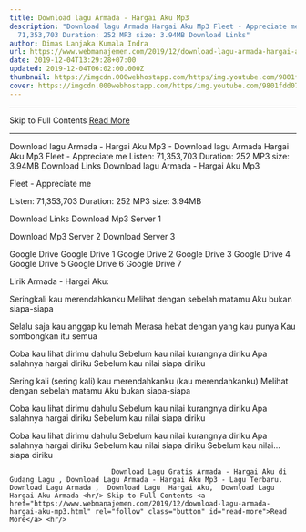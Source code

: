```yaml
---
title: Download lagu Armada - Hargai Aku Mp3
description: "Download lagu Armada Hargai Aku Mp3 Fleet - Appreciate me Listen:
  71,353,703 Duration: 252 MP3 size: 3.94MB Download Links"
author: Dimas Lanjaka Kumala Indra
url: https://www.webmanajemen.com/2019/12/download-lagu-armada-hargai-aku-mp3.html
date: 2019-12-04T13:29:28+07:00
updated: 2019-12-04T06:02:00.000Z
thumbnail: https://imgcdn.000webhostapp.com/https/img.youtube.com/9801fdd072de1759bd1b1f92a10b3095.jpeg
cover: https://imgcdn.000webhostapp.com/https/img.youtube.com/9801fdd072de1759bd1b1f92a10b3095.jpeg
---
```


<hr/> Skip to Full Contents <a href="https://www.webmanajemen.com/2019/12/download-lagu-armada-hargai-aku-mp3.html" rel="follow" class="button" id="read-more">Read More</a> <hr/> Download lagu Armada - Hargai Aku Mp3 - Download lagu Armada Hargai Aku Mp3 Fleet - Appreciate me Listen: 71,353,703 Duration: 252 MP3 size: 3.94MB Download Links Download lagu Armada - Hargai Aku Mp3

  Fleet - Appreciate me 

  Listen: 71,353,703 
  Duration: 252 
  MP3 size: 3.94MB 

  Download Links 
  Download Mp3 Server 1 

  Download Mp3 Server 2 
  Download Server 3 


  Google Drive   Google Drive 1 
  Google Drive 2 
  Google Drive 3 
  Google Drive 4 
  Google Drive 5 
  Google Drive 6 
  Google Drive 7 


                             
Lirik Armada - Hargai Aku:
                             
Seringkali kau merendahkanku
  Melihat dengan sebelah matamu
  Aku bukan siapa-siapa
  
  Selalu saja kau anggap ku lemah
  Merasa hebat dengan yang kau punya
  Kau sombongkan itu semua
  
  Coba kau lihat dirimu dahulu
  Sebelum kau nilai kurangnya diriku
  Apa salahnya hargai diriku
  Sebelum kau nilai siapa diriku
  
  Sering kali (sering kali) kau merendahkanku (kau merendahkanku)
  Melihat dengan sebelah matamu
  Aku bukan siapa-siapa
  
  Coba kau lihat dirimu dahulu
  Sebelum kau nilai kurangnya diriku
  Apa salahnya hargai diriku
  Sebelum kau nilai siapa diriku
  
  Coba kau lihat dirimu dahulu
  Sebelum kau nilai kurangnya diriku
  Apa salahnya hargai diriku
  Sebelum kau nilai siapa diriku
  Sebelum kau nilai… siapa diriku                                 
                                 
                             Download Lagu Gratis Armada - Hargai Aku di Gudang Lagu , Download Lagu Armada - Hargai Aku Mp3 - Lagu Terbaru.                                                         Download Lagu Armada ,  Download Lagu  Hargai Aku,  Download Lagu  Hargai Aku Armada <hr/> Skip to Full Contents <a href="https://www.webmanajemen.com/2019/12/download-lagu-armada-hargai-aku-mp3.html" rel="follow" class="button" id="read-more">Read More</a> <hr/>